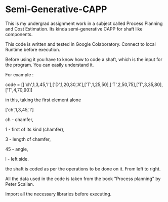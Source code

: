 # Semi-Generative-CAPP
This is my undergrad assignment work in a subject called Process Planning and Cost Estimation. 
Its kinda semi-generative CAPP for shaft like components.

This code is written and tested in Google Colaboratory. Connect to local Runtime before execution.

Before using it you have to know how to code a shaft, which is the input for the program.
You can easily understand it.

For example :

code = [['ch',1,3,45,'l'],['D',1,20,30,'A'],['T',1,25,50],['T',2,50,75],['T',3,35,80],['T',4,70,90]]

 in this, taking the first element alone
 
 ['ch',1,3,45,'l']
 
 ch - chamfer,
 
 1 - first of its kind (chamfer),
 
 3 - length of chamfer,
 
 45 - angle,
 
 l - left side.
 
 the shaft is coded as per the operations to be done on it.
 From left to right.
 
 All the data used in the code is taken from the book "Process planning" by Peter Scallan.
 
 Import all the necessary libraries before executing.

